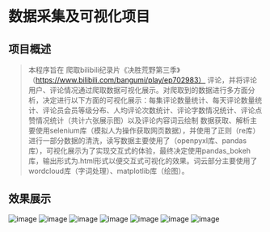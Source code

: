 # 数据采集及可视化项目
## 项目概述
> 本程序旨在 爬取bilibili纪录片《决胜荒野第三季》（https://www.bilibili.com/bangumi/play/ep702983） 评论，并将评论用户、评论情况通过爬取数据可视化展示。对爬取到的数据进行多方面分析，决定进行以下方面的可视化展示：每集评论数量统计、每天评论数量统计、评论员会员等级分布、人均评论次数统计、评论字数情况统计、评论点赞情况统计（共计六张展示图）以及评论内容词云绘制
数据获取、解析主要使用selenium库（模拟人为操作获取网页数据），并使用了正则（re库）进行一部分数据的清洗，读写数据主要使用了（openpyxl库、pandas库），可视化展示为了实现交互式的体验，最终决定使用pandas_bokeh库，输出形式为.html形式以便交互式可视化的效果。词云部分主要使用了wordcloud库（字词处理）、matplotlib库（绘图）。

## 效果展示
![image](https://github.com/YuRen-KEEP/CrawlData_bili/assets/80758885/92441f2b-421b-44c0-a2cf-0740dc2ab388)
![image](https://github.com/YuRen-KEEP/CrawlData_bili/assets/80758885/27473029-1f6b-48bb-86da-dd91b97fcae7)
![image](https://github.com/YuRen-KEEP/CrawlData_bili/assets/80758885/00aa747a-79b7-4d83-8644-a3e4425c8d7c)
![image](https://github.com/YuRen-KEEP/CrawlData_bili/assets/80758885/2099bb56-d1d7-4c8b-932f-86d8a150f8c8)
![image](https://github.com/YuRen-KEEP/CrawlData_bili/assets/80758885/ce5a9f74-9361-4b38-a8b8-3f5585cb5266)
![image](https://github.com/YuRen-KEEP/CrawlData_bili/assets/80758885/89c2a089-7772-4751-a2d8-98d28ba9bacf)
![image](https://github.com/YuRen-KEEP/CrawlData_bili/assets/80758885/c170bfb5-bb66-495a-95c5-408126492b2e)
